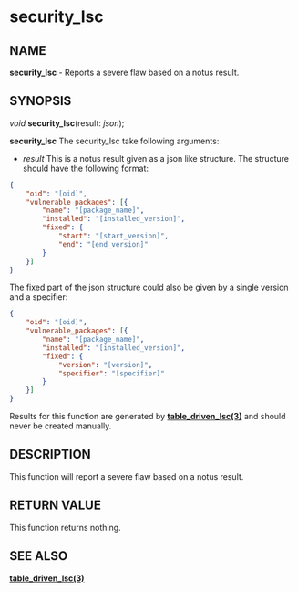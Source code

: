 # security_lsc

## NAME

**security_lsc** - Reports a severe flaw based on a notus result.

## SYNOPSIS

*void* **security_lsc**(result: *json*);

**security_lsc** The security_lsc take following arguments:
- *result* This is a notus result given as a json like structure. The structure should have the following format:
```json
{
    "oid": "[oid]",
    "vulnerable_packages": [{
        "name": "[package_name]",
        "installed": "[installed_version]",
        "fixed": {
            "start": "[start_version]",
            "end": "[end_version]"
        }
    }]
}
```
The fixed part of the json structure could also be given by a single version and a specifier:
```json
{
    "oid": "[oid]",
    "vulnerable_packages": [{
        "name": "[package_name]",
        "installed": "[installed_version]",
        "fixed": {
            "version": "[version]",
            "specifier": "[specifier]"
        }
    }]
}
```

Results for this function are generated by **[table_driven_lsc(3)](../glue-functions/table_driven_lsc.md)**
and should never be created manually.


## DESCRIPTION

This function will report a severe flaw based on a notus result.


## RETURN VALUE

This function returns nothing.

## SEE ALSO

**[table_driven_lsc(3)](../glue-functions/table_driven_lsc.md)**
